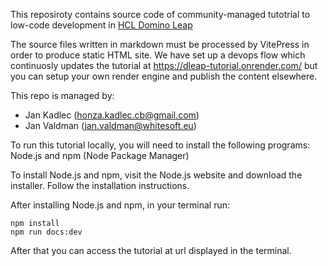 This reposiroty contains source code of community-managed tutotrial to low-code development in [HCL Domino Leap](https://www.hcl-software.com/domino/offerings/domino-leap)

The source files written in markdown must be processed by VitePress in order to produce static HTML site. We have set up a devops flow which continuosly updates the tutorial at https://dleap-tutorial.onrender.com/ but you can setup your own render engine and publish the content elsewhere.

This repo is managed by: 
- Jan Kadlec (honza.kadlec.cb@gmail.com)
- Jan Valdman (jan.valdman@whitesoft.eu) 

To run this tutorial locally, you will need to install the following programs:
Node.js and npm (Node Package Manager)

To install Node.js and npm, visit the Node.js website and download the installer. Follow the installation instructions.

After installing Node.js and npm, in your terminal run:

```
npm install
npm run docs:dev
```

After that you can access the tutorial at url displayed in the terminal.

